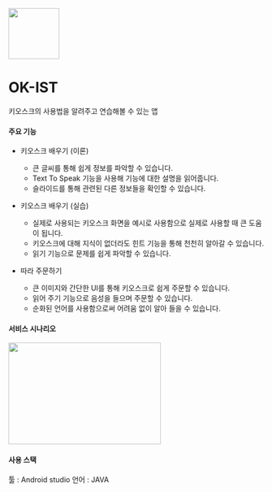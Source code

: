 <img src="https://user-images.githubusercontent.com/39696812/69926454-e59d7280-14f7-11ea-9996-9fe4f84f789e.png" width="100" height="100"><br>
# OK-IST
키오스크의 사용법을 알려주고 연습해볼 수 있는 앱

#### 주요 기능

- 키오스크 배우기 (이론)
  - 큰 글씨를 통해 쉽게 정보를 파악할 수 있습니다.
  - Text To Speak 기능을 사용해 기능에 대한 설명을 읽어줍니다.
  - 슬라이드를 통해 관련된 다른 정보들을 확인할 수 있습니다.
  
- 키오스크 배우기 (실습)
  - 실제로 사용되는 키오스크 화면을 예시로 사용함으로 실제로 사용할 때 큰 도움이 됩니다.
  - 키오스크에 대해 지식이 없더라도 힌트 기능을 통해 천천히 알아갈 수 있습니다.
  - 읽기 기능으로 문제를 쉽게 파악할 수 있습니다.

- 따라 주문하기 
  - 큰 이미지와 간단한 UI를 통해 키오스크로 쉽게 주문할 수 있습니다.
  - 읽어 주기 기능으로 음성을 들으며 주문할 수 있습니다.
  - 순화된 언어를 사용함으로써 어려움 없이 알아 들을 수 있습니다.


#### 서비스 시나리오
<img src="https://user-images.githubusercontent.com/39696812/69926595-62305100-14f8-11ea-8fd2-3a3105cc8bd0.png" width="300" height="200">

#### 사용 스택 
툴 : Android studio 언어 : JAVA
